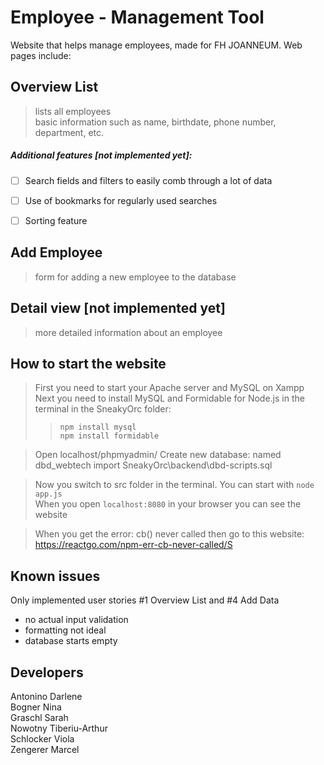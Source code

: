 # Employee - Management Tool

Website that helps manage employees, made for FH JOANNEUM. Web pages include:

## Overview List
> lists all employees<br>
> basic information such as name, birthdate, phone number, department, etc.<br>

##### Additional features [not implemented yet]:

- [ ] Search fields and filters to easily comb through a lot of data<br>
- [ ] Use of bookmarks for regularly used searches<br>
- [ ] Sorting feature


## Add Employee
> form for adding a new employee to the database

## Detail view [not implemented yet]
> more detailed information about an employee

## How to start the website
> First you need to start your Apache server and MySQL on Xampp<br>
> Next you need to install MySQL and Formidable for Node.js in the terminal in the SneakyOrc folder:<br>
>> `npm install mysql`<br>
>> `npm install formidable`<br>

> Open localhost/phpmyadmin/ 
> Create new database: named dbd_webtech
> import SneakyOrc\backend\dbd-scripts.sql

> Now you switch to src folder in the terminal. You can start with `node app.js`<br>
> When you open `localhost:8080` in your browser you can see the website<br>

>When you get the error: cb() never called then go to this website:
>https://reactgo.com/npm-err-cb-never-called/S


## Known issues
Only implemented user stories #1 Overview List and #4 Add Data
- no actual input validation
- formatting not ideal
- database starts empty


## Developers
 Antonino Darlene<br>
 Bogner Nina<br>
 Graschl Sarah<br>
 Nowotny Tiberiu-Arthur<br>
 Schlocker Viola<br>
 Zengerer Marcel
